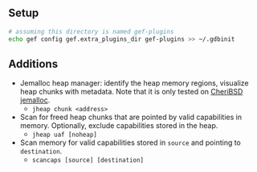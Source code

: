 ## Setup

```sh
# assuming this directory is named gef-plugins
echo gef config gef.extra_plugins_dir gef-plugins >> ~/.gdbinit
```

## Additions

- Jemalloc heap manager: identify the heap memory regions, visualize heap chunks with metadata. Note that it is only tested on [CheriBSD jemalloc](https://github.com/CTSRD-CHERI/cheribsd/tree/main/contrib/jemalloc). 
    - `jheap chunk <address>`
- Scan for freed heap chunks that are pointed by valid capabilities in memory. Optionally, exclude capabilities stored in the heap.
    - `jheap uaf [noheap]`
- Scan memory for valid capabilities stored in `source` and pointing to `destination`. 
    - `scancaps [source] [destination]` 
